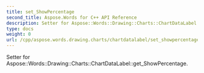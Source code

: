```yaml
---
title: set_ShowPercentage
second_title: Aspose.Words for C++ API Reference
description: Setter for Aspose::Words::Drawing::Charts::ChartDataLabel::get_ShowPercentage. 
type: docs
weight: 0
url: /cpp/aspose.words.drawing.charts/chartdatalabel/set_showpercentage/
---
```


Setter for Aspose::Words::Drawing::Charts::ChartDataLabel::get_ShowPercentage. 

